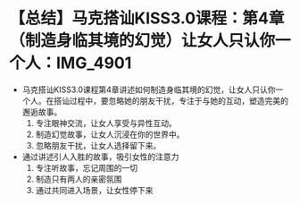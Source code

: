 # 【总结】马克搭讪KISS3.0课程：第4章（制造身临其境的幻觉）让女人只认你一个人：IMG_4901

-   马克搭讪KISS3.0课程第4章讲述如何制造身临其境的幻觉，让女人只认你一个人。在搭讪过程中，要忽略她的朋友干扰，专注于与她的互动，塑造完美的邂逅故事。
    1.  专注眼神交流，让女人享受与异性互动。
    2.  制造幻觉故事，让女人沉浸在你的世界中。
    3.  忽略朋友干扰，让女人选择留下来。
-   通过讲述引人入胜的故事，吸引女性的注意力
    1.  专注听故事，忘记周围的一切
    2.  制造只有两人的亲密氛围
    3.  通过共同进入场景，让女性停下来